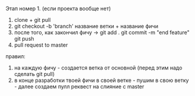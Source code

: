 Этап номер 1. (если проекта вообще нет)
1. clone + git pull
2. git checkout -b 'branch' название ветки + название фичи
3. после того, как закончил фичу -> git add . git commit -m "end feature" git push
4. pull request to master


правил:
1) на каждую фичу - создается ветка от основной (перед этим надо сделать git pull)
2) в конце разработки твоей фичи в своей ветке - пушим в свою ветку - далее создаем пулл реквест на слияние с master
